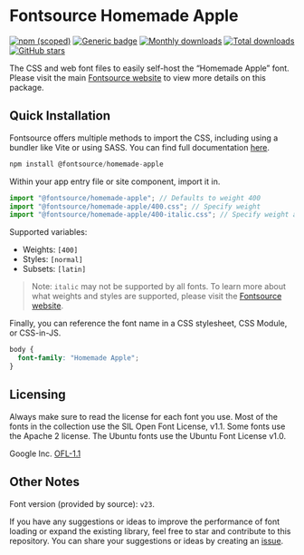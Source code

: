 # Fontsource Homemade Apple

[![npm (scoped)](https://img.shields.io/npm/v/@fontsource/homemade-apple?color=brightgreen)](https://www.npmjs.com/package/@fontsource/homemade-apple) [![Generic badge](https://img.shields.io/badge/fontsource-passing-brightgreen)](https://github.com/fontsource/fontsource) [![Monthly downloads](https://badgen.net/npm/dm/@fontsource/homemade-apple)](https://github.com/fontsource/fontsource) [![Total downloads](https://badgen.net/npm/dt/@fontsource/homemade-apple)](https://github.com/fontsource/fontsource) [![GitHub stars](https://img.shields.io/github/stars/fontsource/fontsource.svg?style=social&label=Star)](https://github.com/fontsource/fontsource/stargazers)

The CSS and web font files to easily self-host the “Homemade Apple” font. Please visit the main [Fontsource website](https://fontsource.org/fonts/homemade-apple) to view more details on this package.

## Quick Installation

Fontsource offers multiple methods to import the CSS, including using a bundler like Vite or using SASS. You can find full documentation [here](https://fontsource.org/docs/getting-started/introduction).

```javascript
npm install @fontsource/homemade-apple
```

Within your app entry file or site component, import it in.

```javascript
import "@fontsource/homemade-apple"; // Defaults to weight 400
import "@fontsource/homemade-apple/400.css"; // Specify weight
import "@fontsource/homemade-apple/400-italic.css"; // Specify weight and style
```

Supported variables:
- Weights: `[400]`
- Styles: `[normal]`
- Subsets: `[latin]`

> Note: `italic` may not be supported by all fonts. To learn more about what weights and styles are supported, please visit the [Fontsource website](https://fontsource.org/fonts/homemade-apple).

Finally, you can reference the font name in a CSS stylesheet, CSS Module, or CSS-in-JS.

```css
body {
  font-family: "Homemade Apple";
}
```

## Licensing
Always make sure to read the license for each font you use. Most of the fonts in the collection use the SIL Open Font License, v1.1. Some fonts use the Apache 2 license. The Ubuntu fonts use the Ubuntu Font License v1.0.

Google Inc.
[OFL-1.1](http://scripts.sil.org/OFL)

## Other Notes
Font version (provided by source): `v23`.

If you have any suggestions or ideas to improve the performance of font loading or expand the existing library, feel free to star and contribute to this repository. You can share your suggestions or ideas by creating an [issue](https://github.com/fontsource/fontsource/issues).